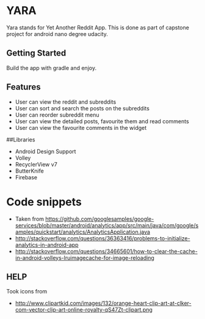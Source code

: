 # YARA
Yara stands for Yet Another Reddit App. This is done as part of capstone project for android nano degree udacity.

## Getting Started
Build the app with gradle and enjoy.

## Features
- User can view the reddit and subreddits
- User can sort and search the posts on the subreddits
- User can reorder subreddit menu
- User can view the detailed posts, favourite them and read comments
- User can view the favourite comments in the widget



##Libraries

- Android Design Support
- Volley
- RecyclerView v7
- ButterKnife
- Firebase


# Code snippets
- Taken from https://github.com/googlesamples/google-services/blob/master/android/analytics/app/src/main/java/com/google/samples/quickstart/analytics/AnalyticsApplication.java
- http://stackoverflow.com/questions/36363416/problems-to-initialize-analytics-in-android-app
- http://stackoverflow.com/questions/34665601/how-to-clear-the-cache-in-android-volleys-lruimagecache-for-image-reloading

## HELP
Took icons from 
- http://www.clipartkid.com/images/132/orange-heart-clip-art-at-clker-com-vector-clip-art-online-royalty-qS47Zt-clipart.png

